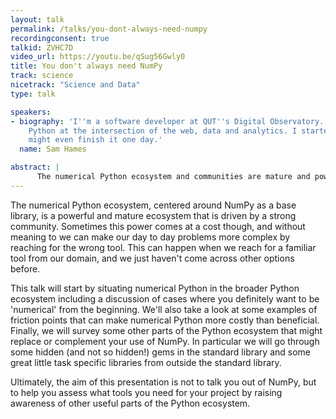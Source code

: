 ```yaml
---
layout: talk
permalink: /talks/you-dont-always-need-numpy
recordingconsent: true
talkid: ZVHC7D
video_url: https://youtu.be/qSug56Gwly0
title: You don't always need NumPy
track: science
nicetrack: "Science and Data"
type: talk

speakers:
- biography: 'I''m a software developer at QUT''s Digital Observatory. I work with
    Python at the intersection of the web, data and analytics. I started a PhD: I
    might even finish it one day.'
  name: Sam Hames

abstract: | 
      The numerical Python ecosystem and communities are mature and powerful, but sometimes we can be too quick to reach for the numerical hammer when simpler options exist. This talk will outline some areas where the numerical stack may not be the best starting point, and survey some alternatives.
---
```


The numerical Python ecosystem, centered around NumPy as a base library, is a powerful and mature ecosystem that is driven by a strong community. Sometimes this power comes at a cost though, and without meaning to we can make our day to day problems more complex by reaching for the wrong tool. This can happen when we reach for a familiar tool from our domain, and we just haven't come across other options before. 

This talk will start by situating numerical Python in the broader Python ecosystem including a discussion of cases where you definitely want to be 'numerical' from the beginning. We'll also take a look at some examples of friction points that can make numerical Python more costly than beneficial. Finally, we will survey some other parts of the Python ecosystem that might replace or complement your use of NumPy. In particular we will go through some hidden (and not so hidden!) gems in the standard library and some great little task specific libraries from outside the standard library.

Ultimately, the aim of this presentation is not to talk you out of NumPy, but to help you assess what tools you need for your project by raising awareness of other useful parts of the Python ecosystem.
